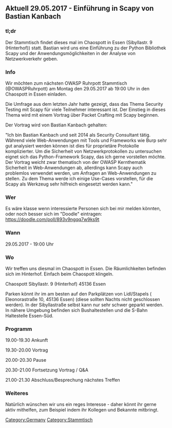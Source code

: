 ## Aktuell 29.05.2017 - Einführung in Scapy von Bastian Kanbach

### tl;dr

Der Stammtisch findet dieses mal im Chaospott in Essen (Sibyllastr. 9
(Hinterhof)) statt. Bastian wird uns eine Einführung zu der Python
Bibliothek Scapy und der Anwendungsmöglichkeiten in der Analyse von
Netzwerkverkehr geben.

### Info

Wir möchten zum nächsten OWASP Ruhrpott Stammtisch (@OWASPRuhrpott) am
Montag den 29.05.2017 ab 19:00 Uhr in den Chaospott in Essen einladen.

Die Umfrage aus dem letzten Jahr hatte gezeigt, dass das Thema Security
Testing mit Scapy für viele Teilnehmer interessant ist. Der Einstieg in
dieses Thema wird mit einem Vortrag über Packet Crafting mit Scapy
beginnen.

Der Vortrag wird von Bastian Kanbach gehalten:

"Ich bin Bastian Kanbach und seit 2014 als Security Consultant tätig.
Während viele Web-Anwendungen mit Tools und Frameworks wie Burp sehr
gut analysiert werden können ist dies für proprietäre Protokolle
komplizierter. Um die Sicherheit von Netzwerkprotokollen zu untersuchen
eignet sich das Python-Framework Scapy, das ich gerne vorstellen möchte.
Der Vortrag weicht zwar thematisch von der OWASP Kernthematik Sicherheit
in Web-Anwendungen ab, allerdings kann Scapy auch problemlos verwendet
werden, um Anfragen an Web-Anwendungen zu stellen. Zu dem Thema werde
ich einige Use-Cases vorstellen, für die Scapy als Werkzeug sehr
hilfreich eingesetzt werden kann."

### Wer

Es wäre klasse wenn interessierte Personen sich bei mir melden könnten,
oder noch besser sich im "Doodle" eintragen:
<https://doodle.com/poll/893v9ngqq7w9ks9t>

### Wann

29.05.2017 - 19:00 Uhr

### Wo

Wir treffen uns diesmal im Chaospott in Essen. Die Räumlichkeiten
befinden sich im Hinterhof. Einfach beim Chaospott klingeln.

Chaospott Sibyllastr. 9 (Hinterhof) 45136 Essen

Parken könnt ihr im am besten auf den Parkplätzen von Lidl/Stapels (
Eleonorastraße 10, 45136 Essen) (diese sollten Nachts nicht geschlossen
werden). In der Sibyllastraße selbst kann nur sehr schwer geparkt
werden. In nähere Umgebung befinden sich Bushaltestellen und die S-Bahn
Haltestelle Essen-Süd.

### Programm

19.00-19.30 Ankunft

19.30-20.00 Vortrag

20.00-20.30 Pause

20.30-21.00 Fortsetzung Vortrag / Q\&A

21.00-21.30 Abschluss/Besprechung nächstes Treffen

### Weiteres

Natürlich wünschen wir uns ein reges Interesse - daher könnt ihr gerne
aktiv mithelfen, zum Beispiel indem ihr Kollegen und Bekannte mitbringt.

[Category:Germany](Category:Germany "wikilink")
[Category:Stammtisch](Category:Stammtisch "wikilink")
